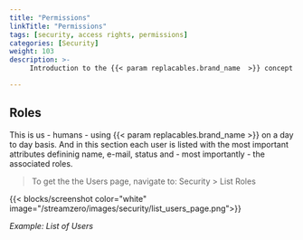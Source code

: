 ```yaml
---
title: "Permissions"
linkTitle: "Permissions"
tags: [security, access rights, permissions] 
categories: [Security]
weight: 103
description: >-
     Introduction to the {{< param replacables.brand_name  >}} concept of Permissions.

---
```


## Roles

This is us - humans - using {{< param replacables.brand_name  >}} on a day to day basis. And in this section each user is listed with the most important attributes defininig name, e-mail, status and - most importantly - the associated roles.

> To get the the Users page, navigate to: Security > List Roles

{{< blocks/screenshot color="white" image="/streamzero/images/security/list_users_page.png">}} 

*Example: List of Users*

<!--
{{< blocks/screenshot color="white" image="/streamzero/images/security/security_diagram.png">}} 
Inport from: https://drive.google.com/file/d/19Q1800xUV_KCIc3jyBCG4b8p-Tccmr8u/view?usp=drive_link
-->
